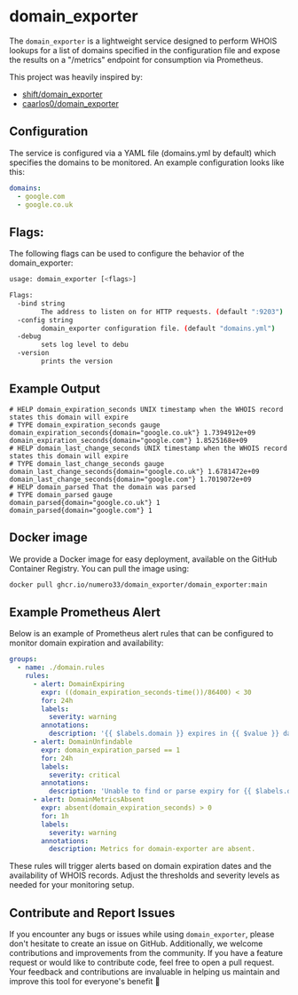 # domain_exporter

The `domain_exporter` is a lightweight service designed to perform WHOIS lookups for a list of domains specified in the configuration file and expose the results on a "/metrics" endpoint for consumption via Prometheus.

This project was heavily inspired by:
- [shift/domain_exporter](https://github.com/shift/domain_exporter)
- [caarlos0/domain_exporter](https://github.com/caarlos0/domain_exporter)


## Configuration

The service is configured via a YAML file (domains.yml by default) which specifies the domains to be monitored. An example configuration looks like this:

```yaml
domains:
  - google.com
  - google.co.uk
```

## Flags:

The following flags can be used to configure the behavior of the domain_exporter:

```bash
usage: domain_exporter [<flags>]

Flags:
  -bind string
    	The address to listen on for HTTP requests. (default ":9203")
  -config string
    	domain_exporter configuration file. (default "domains.yml")
  -debug
    	sets log level to debu
  -version
    	prints the version
```

## Example Output
```text
# HELP domain_expiration_seconds UNIX timestamp when the WHOIS record states this domain will expire
# TYPE domain_expiration_seconds gauge
domain_expiration_seconds{domain="google.co.uk"} 1.7394912e+09
domain_expiration_seconds{domain="google.com"} 1.8525168e+09
# HELP domain_last_change_seconds UNIX timestamp when the WHOIS record states this domain will expire
# TYPE domain_last_change_seconds gauge
domain_last_change_seconds{domain="google.co.uk"} 1.6781472e+09
domain_last_change_seconds{domain="google.com"} 1.7019072e+09
# HELP domain_parsed That the domain was parsed
# TYPE domain_parsed gauge
domain_parsed{domain="google.co.uk"} 1
domain_parsed{domain="google.com"} 1
```

## Docker image
We provide a Docker image for easy deployment, available on the GitHub Container Registry. You can pull the image using:

```bash
docker pull ghcr.io/numero33/domain_exporter/domain_exporter:main
```

## Example Prometheus Alert

Below is an example of Prometheus alert rules that can be configured to monitor domain expiration and availability:

```yaml
groups:
  - name: ./domain.rules
    rules:
      - alert: DomainExpiring
        expr: ((domain_expiration_seconds-time())/86400) < 30
        for: 24h
        labels:
          severity: warning
        annotations:
          description: '{{ $labels.domain }} expires in {{ $value }} days'
      - alert: DomainUnfindable
        expr: domain_expiration_parsed == 1
        for: 24h
        labels:
          severity: critical
        annotations:
          description: 'Unable to find or parse expiry for {{ $labels.domain }}'
      - alert: DomainMetricsAbsent
        expr: absent(domain_expiration_seconds) > 0
        for: 1h
        labels:
          severity: warning
        annotations:
          description: Metrics for domain-exporter are absent.

```
These rules will trigger alerts based on domain expiration dates and the availability of WHOIS records. Adjust the thresholds and severity levels as needed for your monitoring setup.

## Contribute and Report Issues

If you encounter any bugs or issues while using `domain_exporter`, please don't hesitate to create an issue on GitHub. Additionally, we welcome contributions and improvements from the community. If you have a feature request or would like to contribute code, feel free to open a pull request. Your feedback and contributions are invaluable in helping us maintain and improve this tool for everyone's benefit 🎉
